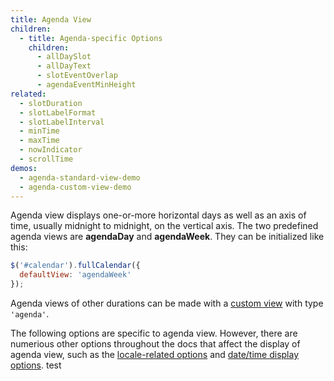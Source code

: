 ```yaml
---
title: Agenda View
children:
  - title: Agenda-specific Options
    children:
      - allDaySlot
      - allDayText
      - slotEventOverlap
      - agendaEventMinHeight
related:
  - slotDuration
  - slotLabelFormat
  - slotLabelInterval
  - minTime
  - maxTime
  - nowIndicator
  - scrollTime
demos:
  - agenda-standard-view-demo
  - agenda-custom-view-demo
---
```


Agenda view displays one-or-more horizontal days as well as an axis of time, usually midnight to midnight, on the vertical axis. The two predefined agenda views are **agendaDay** and **agendaWeek**. They can be initialized like this:

```js
$('#calendar').fullCalendar({
  defaultView: 'agendaWeek'
});
```

Agenda views of other durations can be made with a [custom view](custom-view-with-settings) with type `'agenda'`.

The following options are specific to agenda view. However, there are numerious other options throughout the docs that affect the display of agenda view, such as the [locale-related options](localization) and [date/time display options](date-display).
test
